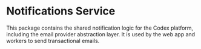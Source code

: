 # Notifications Service

This package contains the shared notification logic for the Codex platform, including the email provider abstraction layer. It is used by the web app and workers to send transactional emails.

